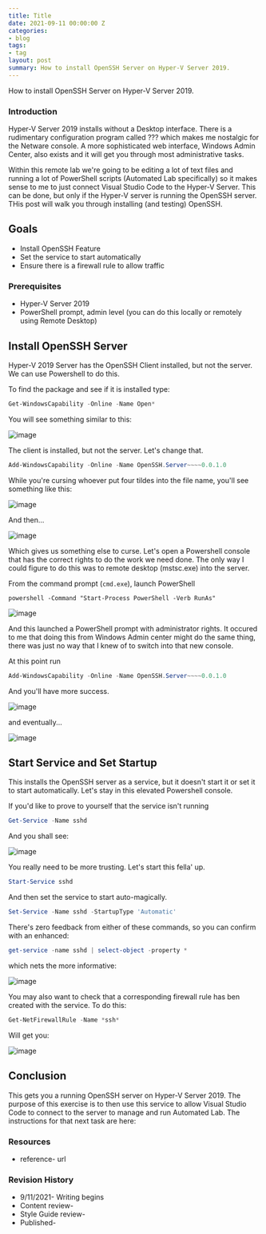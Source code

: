 ```yaml
---
title: Title
date: 2021-09-11 00:00:00 Z
categories:
- blog
tags:
- tag
layout: post
summary: How to install OpenSSH Server on Hyper-V Server 2019.
---
```


How to install OpenSSH Server on Hyper-V Server 2019.

### Introduction
Hyper-V Server 2019 installs without a Desktop interface.  There is a rudimentary configuration program called ??? which makes me nostalgic for the Netware console.  A more sophisticated web interface, Windows Admin Center, also exists and it will get you through most administrative tasks.  

Within this remote lab we're going to be editing a lot of text files and running a lot of PowerShell scripts (Automated Lab specifically) so it makes sense to me to just connect Visual Studio Code to the Hyper-V Server.  This can be done, but only if the Hyper-V server is running the OpenSSH server.  THis post will walk you through installing (and testing) OpenSSH.

## Goals
* Install OpenSSH Feature
* Set the service to start automatically
* Ensure there is a firewall rule to allow traffic

### Prerequisites
* Hyper-V Server 2019
* PowerShell prompt, admin level (you can do this locally or remotely using Remote Desktop)

## Install OpenSSH Server
Hyper-V 2019 Server has the OpenSSH Client installed, but not the server.  We can use Powershell to do this.  

To find the package and see if it is installed type:

``` powershell
Get-WindowsCapability -Online -Name Open*
```

You will see something similar to this:

![image]({{site.url}}assets/2021-09-11-hypervServer2019-install-openSSH/get-windowscapability.png)

The client is installed, but not the server.  Let's change that.

``` powershell
Add-WindowsCapability -Online -Name OpenSSH.Server~~~~0.0.1.0
```

While you're cursing whoever put four tildes into the file name, you'll see something like this:

![image]({{site.url}}assets/2021-09-11-hypervServer2019-install-openSSH/add-windowscapability-progress.png)

And then...

![image]({{site.url}}assets/2021-09-11-hypervServer2019-install-openSSH/add-windows-capability-error.png)

Which gives us something else to curse.  Let's open a Powershell console that has the correct rights to do the work we need done.  The only way I could figure to do this was to remote desktop (mstsc.exe) into the server.

From the command prompt (```cmd.exe```), launch PowerShell

``` console
powershell -Command "Start-Process PowerShell -Verb RunAs"
```

![image]({{site.url}}assets/2021-09-11-hypervServer2019-install-openSSH/launch-elevated-powershell.png)

And this launched a PowerShell prompt with administrator rights.  It occured to me that doing this from Windows Admin center might do the same thing, there was just no way that I knew of to switch into that new console.

At this point run

``` powershell
Add-WindowsCapability -Online -Name OpenSSH.Server~~~~0.0.1.0
```

And you'll have more success.

![image]({{site.url}}assets/2021-09-11-hypervServer2019-install-openSSH/add-windows-capability-progress2.png)

and eventually...

![image]({{site.url}}assets/2021-09-11-hypervServer2019-install-openSSH/add-windowscapability-success.png)

## Start Service and Set Startup

This installs the OpenSSH server as a service, but it doesn't start it or set it to start automatically.  Let's stay in this elevated Powershell console.

If you'd like to prove to yourself that the service isn't running

``` powershell
Get-Service -Name sshd
```
And you shall see:

![image]({{site.url}}assets/2021-09-11-hypervServer2019-install-openSSH/get-service-sshd-stopped.png)

You really need to be more trusting.  Let's start this fella' up.

``` powershell
Start-Service sshd
```

And then set the service to start auto-magically.

```powershell
Set-Service -Name sshd -StartupType 'Automatic'
```

There's zero feedback from either of these commands, so you can confirm with an enhanced:

``` powershell
get-service -name sshd | select-object -property *
```

which nets the more informative:

![image]({{site.url}}assets/2021-09-11-hypervServer2019-install-openSSH/enhanced-get-service-sshd.png)

You may also want to check that a corresponding firewall rule has ben created with the service.  To do this:

``` powershell
Get-NetFirewallRule -Name *ssh*
```

Will get you:

![image]({{site.url}}assets/2021-09-11-hypervServer2019-install-openSSH/get-netfirewallrule.png)


## Conclusion
This gets you a running OpenSSH server on Hyper-V Server 2019.  The purpose of this exercise is to then use this service to allow Visual Studio Code to connect to the server to manage and run Automated Lab.  The instructions for that next task are here:

### Resources
* reference- url

### Revision History
* 9/11/2021- Writing begins
* Content review-
* Style Guide review-
* Published-